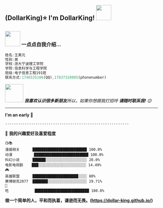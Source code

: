 <h2>(DollarKing)⭐ I'm DollarKing! <img src="https://media.giphy.com/media/12oufCB0MyZ1Go/giphy.gif" width="50"></h2>


### <img src="https://media.giphy.com/media/VgCDAzcKvsR6OM0uWg/giphy.gif" width="50"> 一点点自我介绍...  

```javascript
姓名:王美元
性别:男
学校:浙大宁波理工学院
学院:信息科学与工程学院
班级:电子信息工程191班
联系方式:1746535106(QQ),17837320805(phonenumber)
```

<img src="https://media.giphy.com/media/LnQjpWaON8nhr21vNW/giphy.gif" width="60"> <em><b>我喜欢认识很多新朋友</b>所以，如果你想跟我打招呼 <b>请随时联系我!</b> 😊</em>

---
<!--START_SECTION:waka-->
**I'm an early 🐤** 

```text
---------------------------------------------------------
```


💓 **我的兴趣爱好及喜爱程度** 

```text
📺📚
漫威相关      █████████████████████████ 100.0% 
动漫          █████████████████████████ 100.0% 
科幻小说      ██████░░░░░░░░░░░░░░░░░░░ 20.0% 
电影电视剧    ███░░░░░░░░░░░░░░░░░░░░░░ 14.49% 
🎮 
英雄联盟      █████████████████████░░░░ 80% 
赛博朋克2077  ███████░░░░░░░░░░░░░░░░░░ 29.71% 
💬  
吃            █████████████████████████ 100.0%
```
<!--END_SECTION:waka-->

**做一个简单的人，平和而执着，谦逊而无畏。(https://dollar-king.github.io/)**

